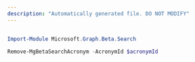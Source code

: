 ```yaml
---
description: "Automatically generated file. DO NOT MODIFY"
---
```


```powershell

Import-Module Microsoft.Graph.Beta.Search

Remove-MgBetaSearchAcronym -AcronymId $acronymId

```